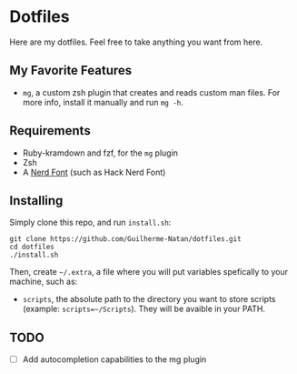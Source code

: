# Dotfiles

Here are my dotfiles. Feel free to take anything you want from here.

## My Favorite Features

- `mg`, a custom zsh plugin that creates and reads custom man files. For more info, install it manually and run `mg -h`.

## Requirements

- Ruby-kramdown and fzf, for the `mg` plugin
- Zsh
- A [Nerd Font](https://www.nerdfonts.com/font-downloads) (such as Hack Nerd Font)

## Installing

Simply clone this repo, and run `install.sh`:
```
git clone https://github.com/Guilherme-Natan/dotfiles.git
cd dotfiles
./install.sh
```

Then, create `~/.extra`, a file where you will put variables spefically to your machine, such as:

- `scripts`, the absolute path to the directory you want to store scripts (example: `scripts=~/Scripts`). They will be
  avaible in your PATH.

## TODO

- [ ] Add autocompletion capabilities to the mg plugin
